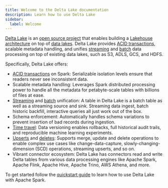 ```yaml
---
title: Welcome to the Delta Lake documentation
description: Learn how to use Delta Lake
sidebar:
  label: Welcome
---
```


[Delta Lake](https://delta.io) is an [open source project](https://github.com/delta-incubator/delta-site) that enables building a [Lakehouse architecture](https://databricks.com/blog/2020/01/30/what-is-a-data-lakehouse.html) on top of [data lakes](https://databricks.com/discover/data-lakes/introduction). Delta Lake provides [ACID transactions](/latest/apache-spark-connector/concurrency-control/), scalable metadata handling, and unifies [streaming](/latest/apache-spark-connector/table-streaming-reads-and-writes) and [batch](/latest/apache-spark-connector/table-batch-reads-and-writes) data processing on top of existing data lakes, such as S3, ADLS, GCS, and HDFS.

Specifically, Delta Lake offers:

- [ACID transactions](/latest/apache-spark-connector/concurrency-control/) on Spark: Serializable isolation levels ensure that readers never see inconsistent data.
- Scalable metadata handling: Leverages Spark distributed processing power to handle all the metadata for petabyte-scale tables with billions of files at ease.
- [Streaming](/latest/apache-spark-connector/table-streaming-reads-and-writes) and [batch](/latest/apache-spark-connector/table-batch-reads-and-writes) unification: A table in Delta Lake is a batch table as well as a streaming source and sink. Streaming data ingest, batch historic backfill, interactive queries all just work out of the box.
- Schema enforcement: Automatically handles schema variations to prevent insertion of bad records during ingestion.
- [Time travel](/latest/apache-spark-connector/table-batch-reads-and-writes/#query-an-older-snapshot-of-a-table-time-travel): Data versioning enables rollbacks, full historical audit trails, and reproducible machine learning experiments.
- [Upserts](/latest/apache-spark-connector/table-deletes-updates-and-merges/#upsert-into-a-table-using-merge) and [deletes](/latest/apache-spark-connector/table-deletes-updates-and-merges/#delete-from-a-table): Supports merge, update and delete operations to enable complex use cases like change-data-capture, slowly-changing-dimension (SCD) operations, streaming upserts, and so on.
- Vibrant connector ecosystem: Delta Lake has connectors read and write Delta tables from various data processing engines like Apache Spark, Apache Flink, Apache Hive, Apache Trino, AWS Athena, and more.

To get started follow the [quickstart guide](/latest/apache-spark-connector/quick) to learn how to use Delta Lake with Apache Spark.
